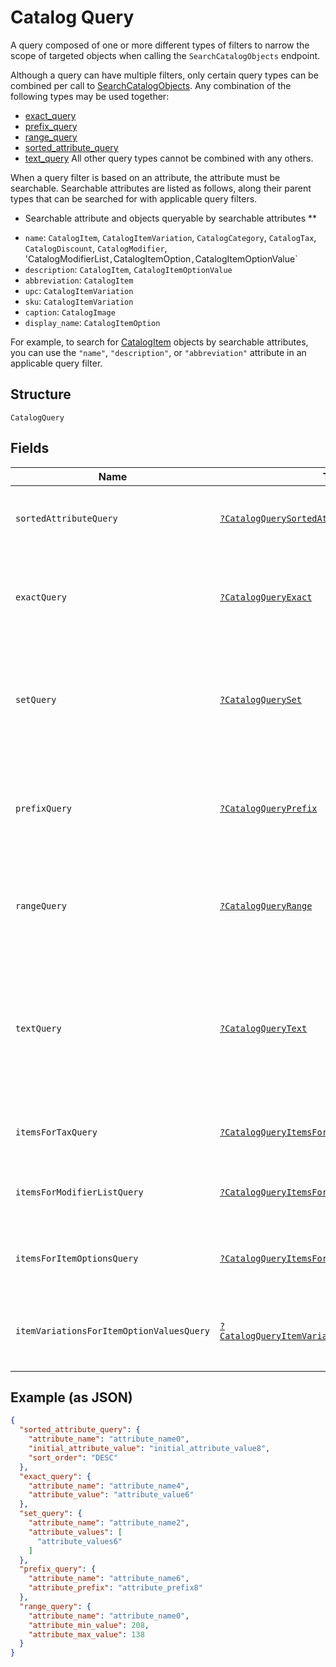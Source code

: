 
# Catalog Query

A query composed of one or more different types of filters to narrow the scope of targeted objects when calling the `SearchCatalogObjects` endpoint.

Although a query can have multiple filters, only certain query types can be combined per call to [SearchCatalogObjects](/doc/apis/catalog.md#search-catalog-objects).
Any combination of the following types may be used together:

- [exact_query](/doc/models/catalog-query-exact.md)
- [prefix_query](/doc/models/catalog-query-prefix.md)
- [range_query](/doc/models/catalog-query-range.md)
- [sorted_attribute_query](/doc/models/catalog-query-sorted-attribute.md)
- [text_query](/doc/models/catalog-query-text.md)
  All other query types cannot be combined with any others.

When a query filter is based on an attribute, the attribute must be searchable.
Searchable attributes are listed as follows, along their parent types that can be searched for with applicable query filters.

* Searchable attribute and objects queryable by searchable attributes **

- `name`:  `CatalogItem`, `CatalogItemVariation`, `CatalogCategory`, `CatalogTax`, `CatalogDiscount`, `CatalogModifier`, 'CatalogModifierList`,`CatalogItemOption`,`CatalogItemOptionValue`
- `description`: `CatalogItem`, `CatalogItemOptionValue`
- `abbreviation`: `CatalogItem`
- `upc`: `CatalogItemVariation`
- `sku`: `CatalogItemVariation`
- `caption`: `CatalogImage`
- `display_name`: `CatalogItemOption`

For example, to search for [CatalogItem](/doc/models/catalog-item.md) objects by searchable attributes, you can use
the `"name"`, `"description"`, or `"abbreviation"` attribute in an applicable query filter.

## Structure

`CatalogQuery`

## Fields

| Name | Type | Tags | Description | Getter | Setter |
|  --- | --- | --- | --- | --- | --- |
| `sortedAttributeQuery` | [`?CatalogQuerySortedAttribute`](/doc/models/catalog-query-sorted-attribute.md) | Optional | The query expression to specify the key to sort search results. | getSortedAttributeQuery(): ?CatalogQuerySortedAttribute | setSortedAttributeQuery(?CatalogQuerySortedAttribute sortedAttributeQuery): void |
| `exactQuery` | [`?CatalogQueryExact`](/doc/models/catalog-query-exact.md) | Optional | The query filter to return the search result by exact match of the specified attribute name and value. | getExactQuery(): ?CatalogQueryExact | setExactQuery(?CatalogQueryExact exactQuery): void |
| `setQuery` | [`?CatalogQuerySet`](/doc/models/catalog-query-set.md) | Optional | The query filter to return the search result(s) by exact match of the specified `attribute_name` and any of<br>the `attribute_values`. | getSetQuery(): ?CatalogQuerySet | setSetQuery(?CatalogQuerySet setQuery): void |
| `prefixQuery` | [`?CatalogQueryPrefix`](/doc/models/catalog-query-prefix.md) | Optional | The query filter to return the search result whose named attribute values are prefixed by the specified attribute value. | getPrefixQuery(): ?CatalogQueryPrefix | setPrefixQuery(?CatalogQueryPrefix prefixQuery): void |
| `rangeQuery` | [`?CatalogQueryRange`](/doc/models/catalog-query-range.md) | Optional | The query filter to return the search result whose named attribute values fall between the specified range. | getRangeQuery(): ?CatalogQueryRange | setRangeQuery(?CatalogQueryRange rangeQuery): void |
| `textQuery` | [`?CatalogQueryText`](/doc/models/catalog-query-text.md) | Optional | The query filter to return the search result whose searchable attribute values contain all of the specified keywords or tokens, independent of the token order or case. | getTextQuery(): ?CatalogQueryText | setTextQuery(?CatalogQueryText textQuery): void |
| `itemsForTaxQuery` | [`?CatalogQueryItemsForTax`](/doc/models/catalog-query-items-for-tax.md) | Optional | The query filter to return the items containing the specified tax IDs. | getItemsForTaxQuery(): ?CatalogQueryItemsForTax | setItemsForTaxQuery(?CatalogQueryItemsForTax itemsForTaxQuery): void |
| `itemsForModifierListQuery` | [`?CatalogQueryItemsForModifierList`](/doc/models/catalog-query-items-for-modifier-list.md) | Optional | The query filter to return the items containing the specified modifier list IDs. | getItemsForModifierListQuery(): ?CatalogQueryItemsForModifierList | setItemsForModifierListQuery(?CatalogQueryItemsForModifierList itemsForModifierListQuery): void |
| `itemsForItemOptionsQuery` | [`?CatalogQueryItemsForItemOptions`](/doc/models/catalog-query-items-for-item-options.md) | Optional | The query filter to return the items containing the specified item option IDs. | getItemsForItemOptionsQuery(): ?CatalogQueryItemsForItemOptions | setItemsForItemOptionsQuery(?CatalogQueryItemsForItemOptions itemsForItemOptionsQuery): void |
| `itemVariationsForItemOptionValuesQuery` | [`?CatalogQueryItemVariationsForItemOptionValues`](/doc/models/catalog-query-item-variations-for-item-option-values.md) | Optional | The query filter to return the item variations containing the specified item option value IDs. | getItemVariationsForItemOptionValuesQuery(): ?CatalogQueryItemVariationsForItemOptionValues | setItemVariationsForItemOptionValuesQuery(?CatalogQueryItemVariationsForItemOptionValues itemVariationsForItemOptionValuesQuery): void |

## Example (as JSON)

```json
{
  "sorted_attribute_query": {
    "attribute_name": "attribute_name0",
    "initial_attribute_value": "initial_attribute_value8",
    "sort_order": "DESC"
  },
  "exact_query": {
    "attribute_name": "attribute_name4",
    "attribute_value": "attribute_value6"
  },
  "set_query": {
    "attribute_name": "attribute_name2",
    "attribute_values": [
      "attribute_values6"
    ]
  },
  "prefix_query": {
    "attribute_name": "attribute_name6",
    "attribute_prefix": "attribute_prefix8"
  },
  "range_query": {
    "attribute_name": "attribute_name0",
    "attribute_min_value": 208,
    "attribute_max_value": 138
  }
}
```

